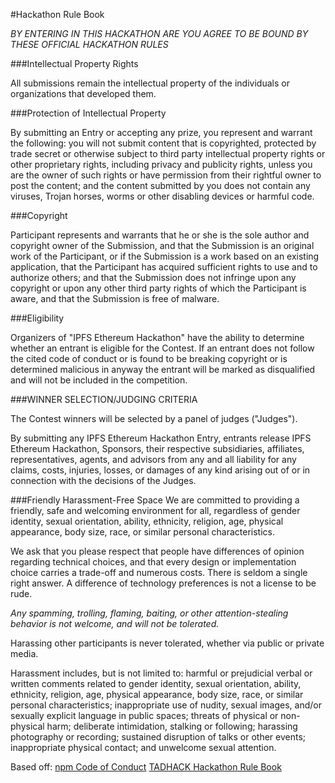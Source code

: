 #Hackathon Rule Book

*BY ENTERING IN THIS HACKATHON ARE YOU AGREE TO BE BOUND BY THESE OFFICIAL HACKATHON RULES*

###Intellectual Property Rights

All submissions remain the intellectual property of the individuals or organizations that developed them.

###Protection of Intellectual Property

By submitting an Entry or accepting any prize, you represent and warrant the following: you will not submit content that is copyrighted, protected by trade secret or otherwise subject to third party intellectual property rights or other proprietary rights, including privacy and publicity rights, unless you are the owner of such rights or have permission from their rightful owner to post the content; and the content submitted by you does not contain any viruses, Trojan horses, worms or other disabling devices or harmful code.

###Copyright

Participant represents and warrants that he or she is the sole author and copyright owner of the Submission, and that the Submission is an original work of the Participant, or if the Submission is a work based on an existing application, that the Participant has acquired sufficient rights to use and to authorize others; and that the Submission does not infringe upon any copyright or upon any other third party rights of which the Participant is aware, and that the Submission is free of malware.

###Eligibility

Organizers of "IPFS Ethereum Hackathon" have the ability to determine whether an entrant is eligible for the Contest.
If an entrant does not follow the cited code of conduct or is found to be breaking copyright or is determined malicious in anyway
the entrant will be marked as disqualified and will not be included in the competition.

###WINNER SELECTION/JUDGING CRITERIA

The Contest winners will be selected by a panel of judges ("Judges").

By submitting any IPFS Ethereum Hackathon Entry, entrants release IPFS Ethereum Hackathon, Sponsors, their respective subsidiaries, affiliates, representatives, agents, and advisors from any and all liability for any claims, costs, injuries, losses, or damages of any kind arising out of or in connection with the decisions of the Judges.

###Friendly Harassment-Free Space
We are committed to providing a friendly, safe and welcoming environment for all, regardless of gender identity, sexual orientation, ability, ethnicity, religion, age, physical appearance, body size, race, or similar personal characteristics.

We ask that you please respect that people have differences of opinion regarding technical choices, and that every design or implementation choice carries a trade-off and numerous costs. There is seldom a single right answer. A difference of technology preferences is not a license to be rude.

*Any spamming, trolling, flaming, baiting, or other attention-stealing behavior is not welcome, and will not be tolerated.*

Harassing other participants is never tolerated, whether via public or private media.

Harassment includes, but is not limited to: harmful or prejudicial verbal or written comments related to gender identity, sexual orientation, ability, ethnicity, religion, age, physical appearance, body size, race, or similar personal characteristics; inappropriate use of nudity, sexual images, and/or sexually explicit language in public spaces; threats of physical or non-physical harm; deliberate intimidation, stalking or following; harassing photography or recording; sustained disruption of talks or other events; inappropriate physical contact; and unwelcome sexual attention.


Based off:
[npm Code of Conduct](https://www.npmjs.com/policies/conduct)
[TADHACK Hackathon Rule Book](http://tadhack.com/2016/hackathon-rules/)
